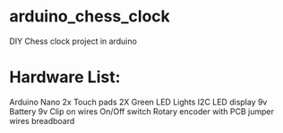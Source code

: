 # arduino_chess_clock
DIY Chess clock project in arduino

# Hardware List:
Arduino Nano
2x Touch pads
2X Green LED Lights
I2C LED display
9v Battery
9v Clip on wires
On/Off switch
Rotary encoder with PCB
jumper wires
breadboard
